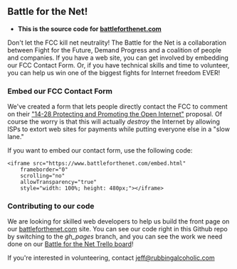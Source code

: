 Battle for the Net!
-------------------

* **This is the source code for [battleforthenet.com][1]**

Don't let the FCC kill net neutrality! The Battle for the Net is a
collaboration between Fight for the Future, Demand Progress and a coalition of
people and companies. If you have a web site, you can get involved by
embedding our FCC Contact Form. Or, if you have technical skills and time
to volunteer, you can help us win one of the biggest fights for Internet
freedom EVER!


### Embed our FCC Contact Form

We've created a form that lets people directly contact the FCC to comment on
their ["14-28 Protecting and Promoting the Open Internet"][2] proposal. Of
course the worry is that this will actually _destroy_ the Internet
by allowing ISPs to extort web sites for payments while putting everyone else
in a "slow lane."

If you want to embed our contact form, use the following code:

    <iframe src="https://www.battleforthenet.com/embed.html"
        frameborder="0"
        scrolling="no"
        allowTransparency="true"
        style="width: 100%; height: 480px;"></iframe>


### Contributing to our code

We are looking for skilled web developers to help us build the front page on
our [battleforthenet.com][1] site. You can see our code right in this Github
repo by switching to the _gh_pages_ branch, and you can see the work we need
done on our [Battle for the Net Trello board][3]!

If you're interested in volunteering, contact <jeff@rubbingalcoholic.com>


[1]: https://www.battleforthenet.com
[2]: http://www.fcc.gov/comments
[3]: https://trello.com/b/sAJITt1g/battle-for-the-net